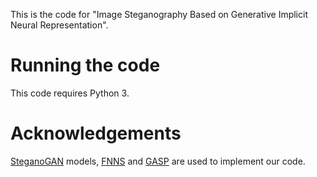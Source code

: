 This is the code for "Image Steganography Based on Generative Implicit Neural
Representation".

# Running the code

This code requires Python 3. 

# Acknowledgements

[SteganoGAN](https://github.com/DAI-Lab/SteganoGAN) models, [FNNS](https://github.com/varshakishore/FNNS) and [GASP]( https://github.com/EmilienDupont/neural-function-distributions) are used to implement our code. 
